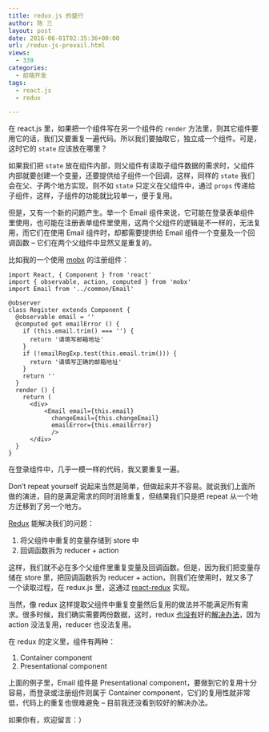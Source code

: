 ```yaml
---
title: redux.js 的盛行
author: 陈 三
layout: post
date: 2016-06-01T02:35:36+00:00
url: /redux-js-prevail.html
views:
  - 339
categories:
  - 前端开发
tags:
  - react.js
  - redux

---
```

在 react.js 里，如果把一个组件写在另一个组件的 `render` 方法里，则其它组件要用它的话，我们又要重复一遍代码。所以我们要抽取它，独立成一个组件。可是，这时它的 `state` 应该放在哪里？

如果我们把 `state` 放在组件内部，则父组件有读取子组件数据的需求时，父组件内部就要创建一个变量，还要提供给子组件一个回调，这样，同样的 `state` 我们会在父、子两个地方实现，则不如 `state` 只定义在父组件中，通过 `props` 传递给子组件，这样，子组件的功能就比较单一，便于复用。

但是，又有一个新的问题产生。举一个 Email 组件来说，它可能在登录表单组件里使用，也可能在注册表单组件里使用，这两个父组件的逻辑是不一样的，无法复用，而它们在使用 Email 组件时，却都需要提供给 Email 组件一个变量及一个回调函数 &#8211; 它们在两个父组件中显然又是重复的。

比如我的一个使用 [mobx][1] 的注册组件：

    import React, { Component } from 'react'
    import { observable, action, computed } from 'mobx'
    import Email from '../common/Email'
    
    @observer
    class Register extends Component {
      @observable email = ''
      @computed get emailError () {
        if (this.email.trim() === '') {
          return '请填写邮箱地址'
        }
        if (!emailRegExp.test(this.email.trim())) {
          return '请填写正确的邮箱地址'
        }
        return ''
      }
      render () {
        return (
          <div>
              <Email email={this.email}
                changeEmail={this.changeEmail}
                emailError={this.emailError}
                />
          </div>
      }
    }
    

在登录组件中，几乎一模一样的代码，我又要重复一遍。

Don&#8217;t repeat yourself 说起来当然是简单，但做起来并不容易。就说我们上面所做的演进，目的是满足需求的同时消除重复，但结果我们只是把 repeat 从一个地方迁移到了另一个地方。

[Redux][2] 能解决我们的问题：

  1. 将父组件中重复的变量存储到 store 中
  2. 回调函数拆为 reducer + action

这样，我们就不必在多个父组件里重复变量及回调函数。但是，因为我们把变量存储在 store 里，把回调函数拆为 reducer + action，则我们在使用时，就又多了一个读取过程，在 redux.js 里，这通过 [react-redux][3] 实现。

当然，像 redux 这样提取父组件中重复变量然后复用的做法并不能满足所有需求。很多时候，我们确实需要两份数据，这时，redux [也没有][4]好的[解决办法][5]，因为 action 没法复用，reducer 也没法复用。

在 redux 的定义里，组件有两种：

  1. Container component
  2. Presentational component

上面的例子里，Email 组件是 Presentational component，要做到它的复用十分容易，而登录或注册组件则属于 Container component，它们的复用性就非常低，代码上的重复也很难避免 &#8211; 目前我还没看到较好的解决办法。

如果你有，欢迎留言：）

 [1]: https://github.com/mobxjs/mobx
 [2]: http://redux.js.org/index.html
 [3]: https://github.com/reactjs/react-redux/blob/master/docs/api.md#api
 [4]: https://github.com/reactjs/redux/issues/822#issuecomment-186614362
 [5]: https://github.com/reactjs/redux/issues/897#issuecomment-148233789